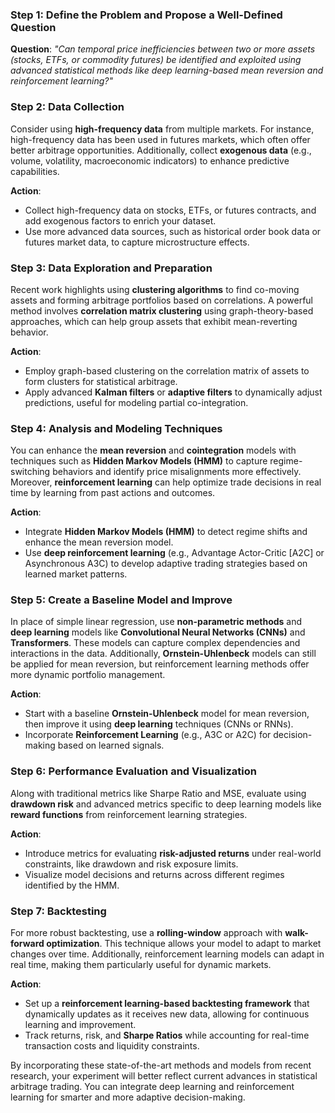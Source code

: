 ### **Step 1: Define the Problem and Propose a Well-Defined Question**

**Question**: 
*"Can temporal price inefficiencies between two or more assets (stocks, ETFs, or commodity futures) be identified and exploited using advanced statistical methods like deep learning-based mean reversion and reinforcement learning?"*

### **Step 2: Data Collection**
Consider using **high-frequency data** from multiple markets. For instance, high-frequency data has been used in futures markets, which often offer better arbitrage opportunities. Additionally, collect **exogenous data** (e.g., volume, volatility, macroeconomic indicators) to enhance predictive capabilities.

**Action**: 
- Collect high-frequency data on stocks, ETFs, or futures contracts, and add exogenous factors to enrich your dataset.
- Use more advanced data sources, such as historical order book data or futures market data, to capture microstructure effects.

### **Step 3: Data Exploration and Preparation**
Recent work highlights using **clustering algorithms** to find co-moving assets and forming arbitrage portfolios based on correlations. A powerful method involves **correlation matrix clustering** using graph-theory-based approaches, which can help group assets that exhibit mean-reverting behavior.

**Action**: 
- Employ graph-based clustering on the correlation matrix of assets to form clusters for statistical arbitrage.
- Apply advanced **Kalman filters** or **adaptive filters** to dynamically adjust predictions, useful for modeling partial co-integration.

### **Step 4: Analysis and Modeling Techniques**
You can enhance the **mean reversion** and **cointegration** models with techniques such as **Hidden Markov Models (HMM)** to capture regime-switching behaviors and identify price misalignments more effectively. Moreover, **reinforcement learning** can help optimize trade decisions in real time by learning from past actions and outcomes.

**Action**: 
- Integrate **Hidden Markov Models (HMM)** to detect regime shifts and enhance the mean reversion model.
- Use **deep reinforcement learning** (e.g., Advantage Actor-Critic [A2C] or Asynchronous A3C) to develop adaptive trading strategies based on learned market patterns.

### **Step 5: Create a Baseline Model and Improve**
In place of simple linear regression, use **non-parametric methods** and **deep learning** models like **Convolutional Neural Networks (CNNs)** and **Transformers**. These models can capture complex dependencies and interactions in the data. Additionally, **Ornstein-Uhlenbeck** models can still be applied for mean reversion, but reinforcement learning methods offer more dynamic portfolio management.

**Action**: 
- Start with a baseline **Ornstein-Uhlenbeck** model for mean reversion, then improve it using **deep learning** techniques (CNNs or RNNs).
- Incorporate **Reinforcement Learning** (e.g., A3C or A2C) for decision-making based on learned signals.

### **Step 6: Performance Evaluation and Visualization**
Along with traditional metrics like Sharpe Ratio and MSE, evaluate using **drawdown risk** and advanced metrics specific to deep learning models like **reward functions** from reinforcement learning strategies.

**Action**:
- Introduce metrics for evaluating **risk-adjusted returns** under real-world constraints, like drawdown and risk exposure limits.
- Visualize model decisions and returns across different regimes identified by the HMM.

### **Step 7: Backtesting**
For more robust backtesting, use a **rolling-window** approach with **walk-forward optimization**. This technique allows your model to adapt to market changes over time. Additionally, reinforcement learning models can adapt in real time, making them particularly useful for dynamic markets.

**Action**:
- Set up a **reinforcement learning-based backtesting framework** that dynamically updates as it receives new data, allowing for continuous learning and improvement.
- Track returns, risk, and **Sharpe Ratios** while accounting for real-time transaction costs and liquidity constraints.

By incorporating these state-of-the-art methods and models from recent research, your experiment will better reflect current advances in statistical arbitrage trading. You can integrate deep learning and reinforcement learning for smarter and more adaptive decision-making.